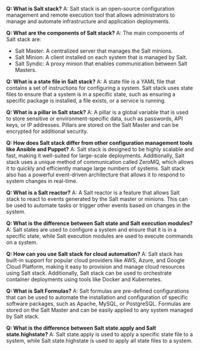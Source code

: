**Q: What is Salt stack?**
A: Salt stack is an open-source configuration management and remote execution tool that allows administrators to manage and automate infrastructure and application deployments.

**Q: What are the components of Salt stack?**
A: The main components of Salt stack are:
- Salt Master: A centralized server that manages the Salt minions.
- Salt Minion: A client installed on each system that is managed by Salt.
- Salt Syndic: A proxy minion that enables communication between Salt Masters.

**Q: What is a state file in Salt stack?**
A: A state file is a YAML file that contains a set of instructions for configuring a system. Salt stack uses state files to ensure that a system is in a specific state, such as ensuring a specific package is installed, a file exists, or a service is running.

**Q: What is a pillar in Salt stack?**
A: A pillar is a global variable that is used to store sensitive or environment-specific data, such as passwords, API keys, or IP addresses. Pillars are stored on the Salt Master and can be encrypted for additional security.

**Q: How does Salt stack differ from other configuration management tools like Ansible and Puppet?**
A: Salt stack is designed to be highly scalable and fast, making it well-suited for large-scale deployments. Additionally, Salt stack uses a unique method of communication called ZeroMQ, which allows it to quickly and efficiently manage large numbers of systems. Salt stack also has a powerful event-driven architecture that allows it to respond to system changes in real-time.

**Q: What is a Salt reactor?**
A: A Salt reactor is a feature that allows Salt stack to react to events generated by the Salt master or minions. This can be used to automate tasks or trigger other events based on changes in the system.

**Q: What is the difference between Salt state and Salt execution modules?**
A: Salt states are used to configure a system and ensure that it is in a specific state, while Salt execution modules are used to execute commands on a system.

**Q: How can you use Salt stack for cloud automation?**
A: Salt stack has built-in support for popular cloud providers like AWS, Azure, and Google Cloud Platform, making it easy to provision and manage cloud resources using Salt stack. Additionally, Salt stack can be used to orchestrate container deployments using tools like Docker and Kubernetes.

**Q: What is Salt Formulas?**
A: Salt formulas are pre-defined configurations that can be used to automate the installation and configuration of specific software packages, such as Apache, MySQL, or PostgreSQL. Formulas are stored on the Salt Master and can be easily applied to any system managed by Salt stack.

**Q: What is the difference between Salt state.apply and Salt state.highstate?**
A: Salt state.apply is used to apply a specific state file to a system, while Salt state.highstate is used to apply all state files to a system.